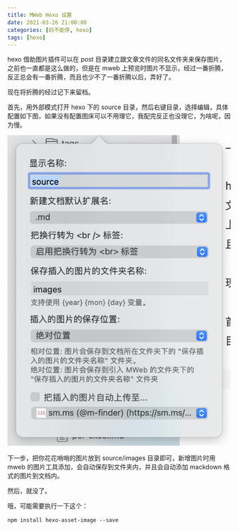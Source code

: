 ```yaml
---
title: MWeb Hexo 设置
date: 2021-03-26 21:00:00
categories: [码不能停, hexo]
tags: [hexo]
---
```


hexo 借助图片插件可以在 post 目录建立跟文章文件的同名文件夹来保存图片，之前也一直都是这么做的，但是在 mweb 上预览时图片不显示，经过一番折腾，反正总会有一番折腾，而且也少不了一番折腾以后，弄好了。

现在将折腾的经过记下来留档。

首先，用外部模式打开 hexo 下的 source 目录，然后右键目录，选择编辑，具体配置如下图，如果没有配置图床可以不用理它，我配完反正也没理它，为啥呢，因为慢。

![图片路径](/images/mweb-images.png)


下一步，把你花花哨哨的图片放到 source/images 目录即可，新增图片时用 mweb 的图片工具添加，会自动保存到文件夹内，并且会自动添加 mackdown 格式的图片到文档内。

然后，就没了。

哦，可能需要执行一下这个：
```shell
npm install hexo-asset-image --save
```

